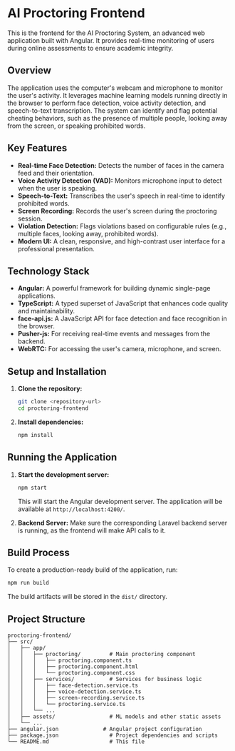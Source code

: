 # AI Proctoring Frontend

This is the frontend for the AI Proctoring System, an advanced web application built with Angular. It provides real-time monitoring of users during online assessments to ensure academic integrity.

## Overview

The application uses the computer's webcam and microphone to monitor the user's activity. It leverages machine learning models running directly in the browser to perform face detection, voice activity detection, and speech-to-text transcription. The system can identify and flag potential cheating behaviors, such as the presence of multiple people, looking away from the screen, or speaking prohibited words.

## Key Features

- **Real-time Face Detection:** Detects the number of faces in the camera feed and their orientation.
- **Voice Activity Detection (VAD):** Monitors microphone input to detect when the user is speaking.
- **Speech-to-Text:** Transcribes the user's speech in real-time to identify prohibited words.
- **Screen Recording:** Records the user's screen during the proctoring session.
- **Violation Detection:** Flags violations based on configurable rules (e.g., multiple faces, looking away, prohibited words).
- **Modern UI:** A clean, responsive, and high-contrast user interface for a professional presentation.

## Technology Stack

- **Angular:** A powerful framework for building dynamic single-page applications.
- **TypeScript:** A typed superset of JavaScript that enhances code quality and maintainability.
- **face-api.js:** A JavaScript API for face detection and face recognition in the browser.
- **Pusher-js:** For receiving real-time events and messages from the backend.
- **WebRTC:** For accessing the user's camera, microphone, and screen.

## Setup and Installation

1. **Clone the repository:**
   ```bash
   git clone <repository-url>
   cd proctoring-frontend
   ```

2. **Install dependencies:**
   ```bash
   npm install
   ```

## Running the Application

1. **Start the development server:**
   ```bash
   npm start
   ```
   This will start the Angular development server. The application will be available at `http://localhost:4200/`.

2. **Backend Server:**
   Make sure the corresponding Laravel backend server is running, as the frontend will make API calls to it.

## Build Process

To create a production-ready build of the application, run:

```bash
npm run build
```

The build artifacts will be stored in the `dist/` directory.

## Project Structure

```
proctoring-frontend/
├── src/
│   ├── app/
│   │   ├── proctoring/         # Main proctoring component
│   │   │   ├── proctoring.component.ts
│   │   │   ├── proctoring.component.html
│   │   │   └── proctoring.component.css
│   │   ├── services/           # Services for business logic
│   │   │   ├── face-detection.service.ts
│   │   │   ├── voice-detection.service.ts
│   │   │   ├── screen-recording.service.ts
│   │   │   └── proctoring.service.ts
│   │   └── ...
│   ├── assets/                 # ML models and other static assets
│   └── ...
├── angular.json              # Angular project configuration
├── package.json                # Project dependencies and scripts
└── README.md                   # This file
```
